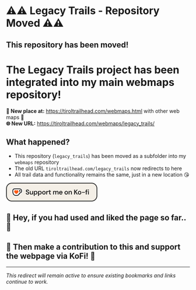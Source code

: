 # ⚠️⚠️ Legacy Trails - Repository Moved ⚠️⚠️

## This repository has been moved!

# The Legacy Trails project has been integrated into my main **webmaps** repository!

**📂 New place at:** https://tiroltrailhead.com/webmaps.html with other web maps 👋  
**🌐 New URL:** https://tiroltrailhead.com/webmaps/legacy_trails/

## What happened?

- This repository (`legacy_trails`) has been moved as a subfolder into my `webmaps` repository
- The old URL `tiroltrailhead.com/legacy_trails` now redirects to here
- All trail data and functionality remains the same, just in a new location 😘

<a href="https://ko-fi.com/tiroltrailhead" target="_blank"><img src="support_me_on_kofi_beige.png" alt="Support" width="250" height="auto"></a>

## 👋 Hey, if you had used and liked the page so far.. 🤤
## 🤝 Then make a contribution to this and support the webpage via KoFi! 💚

---

*This redirect will remain active to ensure existing bookmarks and links continue to work.*

